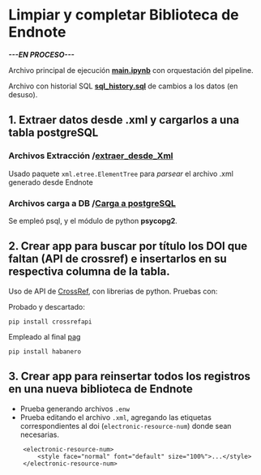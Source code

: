 # Limpiar y completar Biblioteca de Endnote

***---EN PROCESO---***

Archivo principal de ejecución **[main.ipynb](main.ipynb)** con orquestación del pipeline.

Archivo con historial SQL **[sql_history.sql](sql_history.sql)** de cambios a los datos (en desuso).



## 1. Extraer datos desde .xml y cargarlos a una tabla postgreSQL
### Archivos Extracción /[extraer_desde_Xml](extraer_desde_xml)
Usado paquete `xml.etree.ElementTree` para *parsear* el archivo .xml generado desde Endnote
### Archivos carga a DB /[Carga a postgreSQL](carga_posgres)
Se empleó psql, y el módulo de python **psycopg2**.

## 2. Crear app para buscar por título los DOI que faltan (API de crossref) e insertarlos en su respectiva columna de la tabla.
Uso de API de [CrossRef](https://search.crossref.org/), con librerias de python. Pruebas con:

Probado y descartado:

    pip install crossrefapi

Empleado al final [pag](https://pypi.org/project/habanero/)

    pip install habanero

## 3. Crear app para reinsertar todos los registros en una nueva biblioteca de Endnote

- Prueba generando archivos `.enw`
- Prueba editando el archivo `.xml`, agregando las etiquetas correspondientes al doi (`electronic-resource-num`)  donde sean necesarias.
```
    <electronic-resource-num>
        <style face="normal" font="default" size="100%">...</style>
    </electronic-resource-num>
```